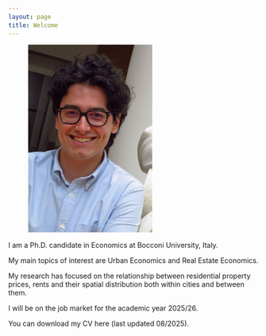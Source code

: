 ```yaml
---
layout: page
title: Welcome
---
```


<div class="banner"></div>

<link rel="stylesheet" href="/assets/css/override.css">

<figure>
  <img src="/assets/images/AlbertoNasiFotoBella2.jpg" alt="Foto profilo" width="250">
</figure>

I am a Ph.D. candidate in Economics at Bocconi University, Italy.


My main topics of interest are Urban Economics and Real Estate Economics.


My research has focused on the relationship between residential property prices, rents and their spatial distribution both within cities and between them. 


I will be on the job market for the academic year 2025/26.


You can download my CV here (last updated 08/2025).
